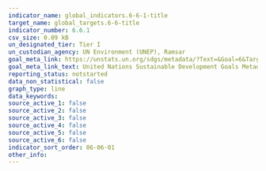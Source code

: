 ```yaml
---
indicator_name: global_indicators.6-6-1-title
target_name: global_targets.6-6-title
indicator_number: 6.6.1
csv_size: 0.09 kB
un_designated_tier: Tier I
un_custodian_agency: UN Environment (UNEP), Ramsar
goal_meta_link: https://unstats.un.org/sdgs/metadata/?Text=&Goal=6&Target=6.6
goal_meta_link_text: United Nations Sustainable Development Goals Metadata (PDF 4.0 MB)
reporting_status: notstarted
data_non_statistical: false
graph_type: line
data_keywords:  
source_active_1: false
source_active_2: false
source_active_3: false
source_active_4: false
source_active_5: false
source_active_6: false
indicator_sort_order: 06-06-01
other_info: 
---
```

